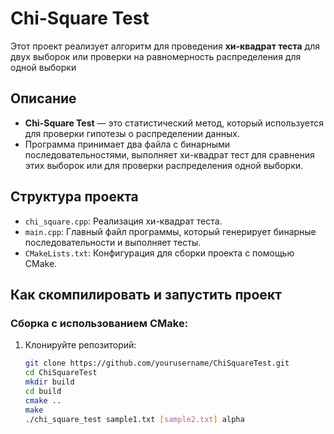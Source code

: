 # Chi-Square Test

Этот проект реализует алгоритм для проведения **хи-квадрат теста** для двух выборок или проверки на равномерность распределения для одной выборки

## Описание

- **Chi-Square Test** — это статистический метод, который используется для проверки гипотезы о распределении данных.
- Программа принимает два файла с бинарными последовательностями, выполняет хи-квадрат тест для сравнения этих выборок или для проверки распределения одной выборки.

## Структура проекта

- `chi_square.cpp`: Реализация хи-квадрат теста.
- `main.cpp`: Главный файл программы, который генерирует бинарные последовательности и выполняет тесты.
- `CMakeLists.txt`: Конфигурация для сборки проекта с помощью CMake.

## Как скомпилировать и запустить проект

### Сборка с использованием CMake:

1. Клонируйте репозиторий:

   ```bash
   git clone https://github.com/yourusername/ChiSquareTest.git
   cd ChiSquareTest
   mkdir build
   cd build
   cmake ..
   make
   ./chi_square_test sample1.txt [sample2.txt] alpha

